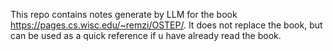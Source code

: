This repo contains notes generate by LLM for the book https://pages.cs.wisc.edu/~remzi/OSTEP/. It does not replace the book, but can be used as a quick reference if u have already read the book.
